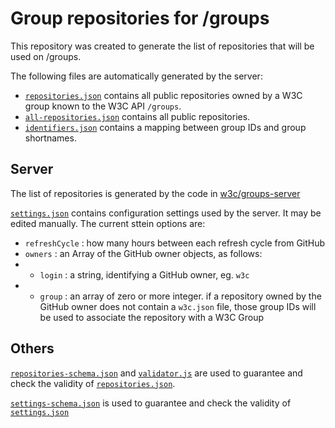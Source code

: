 # Group repositories for /groups

This repository was created to generate the list of repositories that will be used on /groups.

The following files are automatically generated by the server:

* [`repositories.json`](https://github.com/w3c/groups/blob/main/repositories.json) contains all public repositories owned by a W3C group known to the W3C API `/groups`.
* [`all-repositories.json`](https://github.com/w3c/groups/blob/main/all-repositories.json) contains all public repositories.
* [`identifiers.json`](https://github.com/w3c/groups/blob/main/identifers.json) contains a mapping
between group IDs and group shortnames.

## Server

The list of repositories is generated by the code in [w3c/groups-server](https://github.com/w3c/groups-server/)

[`settings.json`](https://github.com/w3c/groups/blob/main/settings.json) contains configuration settings used by the server. It may be edited manually. The current sttein options are:

* ``refreshCycle`` : how many hours between each refresh cycle from GitHub
* ``owners`` : an Array of the GitHub owner objects, as follows:
* * ``login`` : a string, identifying a GitHub owner, eg. ``w3c``
* * ``group`` : an array of zero or more integer. if a repository owned by the GitHub owner does not contain a ``w3c.json`` file, those group IDs will be used to associate the repository with a W3C Group

## Others

[`repositories-schema.json`](https://github.com/w3c/groups/blob/main/repositories-schema.json) and [`validator.js`](https://github.com/w3c/groups/blob/main/validator.js) are used to guarantee and check the validity of [`repositories.json`](https://github.com/w3c/groups/blob/main/repositories.json).

[`settings-schema.json`](https://github.com/w3c/groups/blob/main/settings-schema.json) is used to guarantee and check the validity of [`settings.json`](https://github.com/w3c/groups/blob/main/settings.json)

